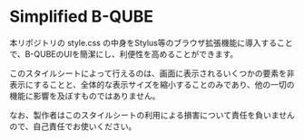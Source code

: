 # Simplified B-QUBE

本リポジトリの style.css の中身をStylus等のブラウザ拡張機能に導入することで、B-QUBEのUIを簡潔にし、利便性を高めることができます。

このスタイルシートによって行えるのは、画面に表示されるいくつかの要素を非表示にすることと、全体的な表示サイズを縮小することのみであり、他の一切の機能に影響を及ぼすものではありません。

なお、製作者はこのスタイルシートの利用による損害について責任を負いませんので、自己責任でお使いください。
